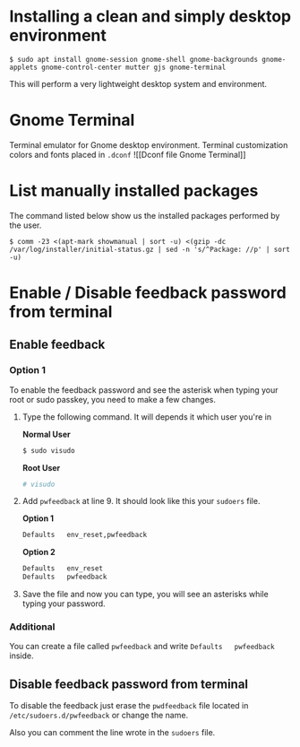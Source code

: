 # Installing a clean and simply desktop environment

`$ sudo apt install gnome-session gnome-shell gnome-backgrounds gnome-applets gnome-control-center mutter gjs gnome-terminal` 

This will perform a very lightweight desktop system and environment.

# Gnome Terminal

Terminal emulator for Gnome desktop environment. Terminal customization colors and fonts placed in `.dconf` ![[Dconf file Gnome Terminal]]

# List manually installed packages

The command listed below show us the installed packages performed by the user.

`$ comm -23 <(apt-mark showmanual | sort -u) <(gzip -dc /var/log/installer/initial-status.gz | sed -n 's/^Package: //p' | sort -u)`

# Enable / Disable feedback password from terminal

## Enable feedback

### Option 1

To enable the feedback password and see the asterisk when typing your root or sudo passkey, you need to make a few changes.

1. Type the following command. It will depends it which user you're in
	
	**Normal User**
	```bash
	$ sudo visudo
	```

	**Root User**
	```bash
	# visudo
	```

2. Add `pwfeedback` at line 9. It should look like this your `sudoers` file.

	**Option 1**
	```bash
	Defaults   env_reset,pwfeedback
	```

	**Option 2**
	```bash
	Defaults   env_reset
	Defaults   pwfeedback
	```

3. Save the file and now you can type, you will see an asterisks while typing your password.

### Additional 

You can create a file called `pwfeedback` and write `Defaults   pwfeedback` inside.

## Disable feedback password from terminal

To disable the feedback just erase the `pwdfeedback` file located in `/etc/sudoers.d/pwfeedback` or change the name. 

Also you can comment the line wrote in the `sudoers` file.
